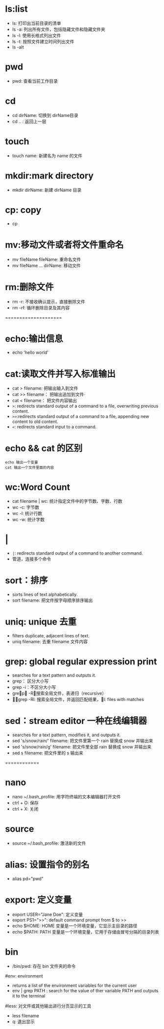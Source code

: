 # ls:list
- ls: 打印出当前目录的清单
- ls -a: 列出所有文件，包括隐藏文件和隐藏文件夹
- ls -l: 使用长格式列出文件
- ls -t: 按照文件建立时间列出文件 
- ls -alt
# pwd
- pwd: 查看当前工作目录
# cd
- cd dirName: 切换到 dirName目录
- cd .. : 返回上一层
# touch
- touch name: 新建名为 name 的文件
# mkdir:mark directory
- mkdir dirName: 新建 dirName 目录
# cp: copy
- cp 
# mv:移动文件或者将文件重命名
- mv fileName fileName: 重命名文件
- mv fileName ... dirName: 移动文件
# rm:删除文件
- rm -r: 不接收确认提示，直接删除文件
- rm -rf: 循环删除目录及其内容

====================

# echo:输出信息
- echo 'hello world'

# cat:读取文件并写入标准输出
- cat > filename: 把输出输入到文件
- cat >> filename： 把输出追加到文件·
- cat < filename： 把文件内容输出
- `>`: redirects standard output of a command to a file, overwriting previous content.
- `>>`:redirects standard output of a command to a file, appending new content to old content.
- `<`: redirects standard input to a command.


# echo && cat 的区别
```
echo 输出一个变量
cat 输出一个文件里面的内容
```
# wc:Word Count
- cat filename | wc: 统计指定文件中的字节数、字数、行数
- wc -c: 字节数 
- wc -l: 统计行数
- wc -w: 统计字数

# |
- `|`: redirects standard output of a command to another command.
- 管道，连接多个命令

# sort：排序
- sorts lines of text alphabetically.
- sort filename: 把文件按字母顺序排序输出

# uniq: unique 去重
- filters duplicate, adjacent lines of text.
- uniq filename: 去重 filename 文件内容

# grep: global regular expression print
- searches for a text pattern and outputs it.
- grep： 区分大小写 
- grep -i：不区分大小写
- grep -R：搜索全局文件，表递归（recursive）
- grep -Rl: 搜索全局文件，并返回匹配结果，l: files with matches

# sed：stream editor 一种在线编辑器
- searches for a text pattern, modifies it, and outputs it.
- sed 's/snow/rain/' filename: 把文件里第一个 rain 替换成 snow 并输出来
- sed 's/snow/rain/g' filename: 把文件里全部 rain 替换成 snow 并输出来
- sed s filename: 把文件里的 s 输出来

============
# nano
- nano ~/.bash_profile: 用字符终端的文本编辑器打开文件
- ctrl + O: 保存
- ctrl + X: 关闭

# source
- source ~/.bash_profile: 激活新的文件

# alias: 设置指令的别名
- alias pd="pwd"

# export: 定义变量
- export USER="Jane Doe": 定义变量
- export PS1=">>": default command prompt from $ to >>
- echo $HOME: HOME 变量是一个环境变量，它显示主目录的路径
- echo $PATH: PATH 变量是一个环境变量，它用于存储由冒号分隔的目录列表

# bin
- /bin/pwd: 存在 bin 文件夹的命令

#env: environment
- returns a list of the environment variables for the current user
- env | grep PATH : search for the value of ther variable PATH and outputs it to the terminal

#less: 对文件或其他输出进行分页显示的工具
- less filename
- q: 退出显示